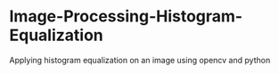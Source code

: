 # Image-Processing-Histogram-Equalization
Applying histogram equalization on an image using opencv and python
